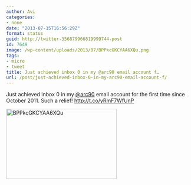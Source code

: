 ```yaml
---
author: Avi
categories:
- none
date: "2013-07-15T16:56:29Z"
format: status
guid: http://twitter-356879966819999744-post
id: 7649
image: /wp-content/uploads/2013/07/BPPkcGKCYAA6XQu.png
tags:
- micro
- tweet
title: Just achieved inbox 0 in my @arc90 email account f…
url: /post/just-achieved-inbox-0-in-my-arc90-email-account-f/
---
```

Just achieved inbox 0 in my [@arc90](http://twitter.com/arc90) email account for the first time since October 2011. Such a relief! http://t.co/yRmF7WfUnP

<img width="300" height="190" src="http://aviflax.com/wp-content/uploads/2013/07/BPPkcGKCYAA6XQu.png" class="attachment-medium" alt="BPPkcGKCYAA6XQu" />